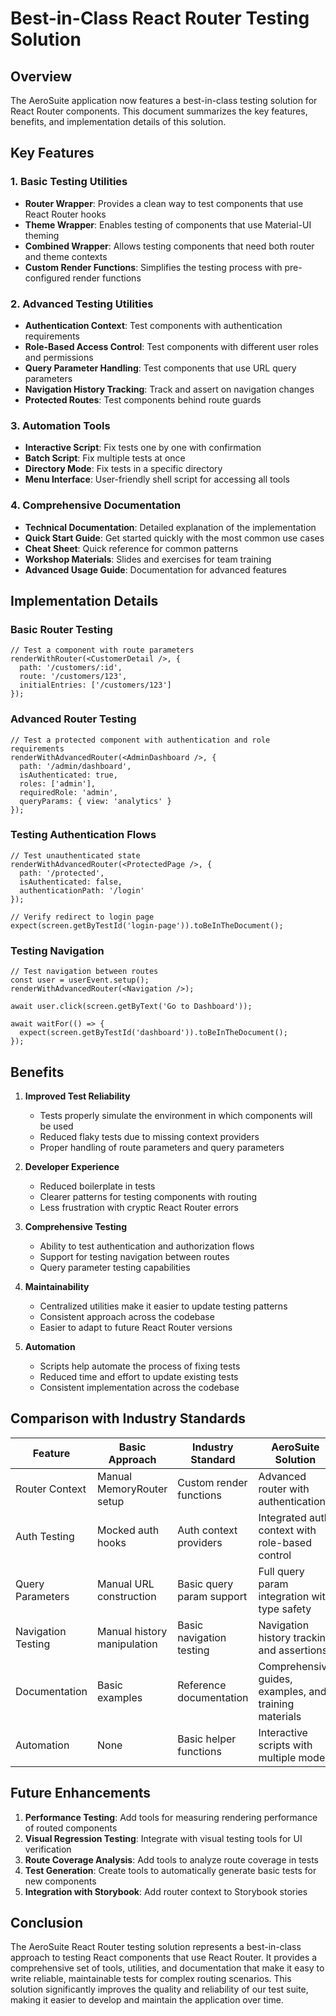 # Best-in-Class React Router Testing Solution

## Overview

The AeroSuite application now features a best-in-class testing solution for React Router components. This document summarizes the key features, benefits, and implementation details of this solution.

## Key Features

### 1. Basic Testing Utilities

- **Router Wrapper**: Provides a clean way to test components that use React Router hooks
- **Theme Wrapper**: Enables testing of components that use Material-UI theming
- **Combined Wrapper**: Allows testing components that need both router and theme contexts
- **Custom Render Functions**: Simplifies the testing process with pre-configured render functions

### 2. Advanced Testing Utilities

- **Authentication Context**: Test components with authentication requirements
- **Role-Based Access Control**: Test components with different user roles and permissions
- **Query Parameter Handling**: Test components that use URL query parameters
- **Navigation History Tracking**: Track and assert on navigation changes
- **Protected Routes**: Test components behind route guards

### 3. Automation Tools

- **Interactive Script**: Fix tests one by one with confirmation
- **Batch Script**: Fix multiple tests at once
- **Directory Mode**: Fix tests in a specific directory
- **Menu Interface**: User-friendly shell script for accessing all tools

### 4. Comprehensive Documentation

- **Technical Documentation**: Detailed explanation of the implementation
- **Quick Start Guide**: Get started quickly with the most common use cases
- **Cheat Sheet**: Quick reference for common patterns
- **Workshop Materials**: Slides and exercises for team training
- **Advanced Usage Guide**: Documentation for advanced features

## Implementation Details

### Basic Router Testing

```tsx
// Test a component with route parameters
renderWithRouter(<CustomerDetail />, {
  path: '/customers/:id',
  route: '/customers/123',
  initialEntries: ['/customers/123']
});
```

### Advanced Router Testing

```tsx
// Test a protected component with authentication and role requirements
renderWithAdvancedRouter(<AdminDashboard />, {
  path: '/admin/dashboard',
  isAuthenticated: true,
  roles: ['admin'],
  requiredRole: 'admin',
  queryParams: { view: 'analytics' }
});
```

### Testing Authentication Flows

```tsx
// Test unauthenticated state
renderWithAdvancedRouter(<ProtectedPage />, {
  path: '/protected',
  isAuthenticated: false,
  authenticationPath: '/login'
});

// Verify redirect to login page
expect(screen.getByTestId('login-page')).toBeInTheDocument();
```

### Testing Navigation

```tsx
// Test navigation between routes
const user = userEvent.setup();
renderWithAdvancedRouter(<Navigation />);

await user.click(screen.getByText('Go to Dashboard'));

await waitFor(() => {
  expect(screen.getByTestId('dashboard')).toBeInTheDocument();
});
```

## Benefits

1. **Improved Test Reliability**
   - Tests properly simulate the environment in which components will be used
   - Reduced flaky tests due to missing context providers
   - Proper handling of route parameters and query parameters

2. **Developer Experience**
   - Reduced boilerplate in tests
   - Clearer patterns for testing components with routing
   - Less frustration with cryptic React Router errors

3. **Comprehensive Testing**
   - Ability to test authentication and authorization flows
   - Support for testing navigation between routes
   - Query parameter testing capabilities

4. **Maintainability**
   - Centralized utilities make it easier to update testing patterns
   - Consistent approach across the codebase
   - Easier to adapt to future React Router versions

5. **Automation**
   - Scripts help automate the process of fixing tests
   - Reduced time and effort to update existing tests
   - Consistent implementation across the codebase

## Comparison with Industry Standards

| Feature | Basic Approach | Industry Standard | AeroSuite Solution |
|---------|---------------|-------------------|-------------------|
| Router Context | Manual MemoryRouter setup | Custom render functions | Advanced router with authentication |
| Auth Testing | Mocked auth hooks | Auth context providers | Integrated auth context with role-based control |
| Query Parameters | Manual URL construction | Basic query param support | Full query param integration with type safety |
| Navigation Testing | Manual history manipulation | Basic navigation testing | Navigation history tracking and assertions |
| Documentation | Basic examples | Reference documentation | Comprehensive guides, examples, and training materials |
| Automation | None | Basic helper functions | Interactive scripts with multiple modes |

## Future Enhancements

1. **Performance Testing**: Add tools for measuring rendering performance of routed components
2. **Visual Regression Testing**: Integrate with visual testing tools for UI verification
3. **Route Coverage Analysis**: Add tools to analyze route coverage in tests
4. **Test Generation**: Create tools to automatically generate basic tests for new components
5. **Integration with Storybook**: Add router context to Storybook stories

## Conclusion

The AeroSuite React Router testing solution represents a best-in-class approach to testing React components that use React Router. It provides a comprehensive set of tools, utilities, and documentation that make it easy to write reliable, maintainable tests for complex routing scenarios. This solution significantly improves the quality and reliability of our test suite, making it easier to develop and maintain the application over time. 
